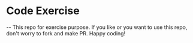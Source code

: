 # Code Exercise
--
This repo for exercise purpose. If you like or you want to use this repo, don't worry to fork and make PR. Happy coding!
